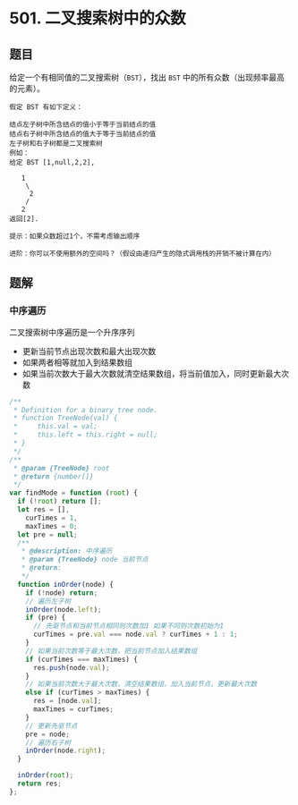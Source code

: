 # 501. 二叉搜索树中的众数

## 题目

给定一个有相同值的二叉搜索树（`BST`），找出 `BST` 中的所有众数（出现频率最高的元素）。

```
假定 BST 有如下定义：

结点左子树中所含结点的值小于等于当前结点的值
结点右子树中所含结点的值大于等于当前结点的值
左子树和右子树都是二叉搜索树
例如：
给定 BST [1,null,2,2],

   1
    \
     2
    /
   2
返回[2].

提示：如果众数超过1个，不需考虑输出顺序

进阶：你可以不使用额外的空间吗？（假设由递归产生的隐式调用栈的开销不被计算在内）
```

## 题解

### 中序遍历

二叉搜索树中序遍历是一个升序序列

- 更新当前节点出现次数和最大出现次数
- 如果两者相等就加入到结果数组
- 如果当前次数大于最大次数就清空结果数组，将当前值加入，同时更新最大次数

```JavaScript
/**
 * Definition for a binary tree node.
 * function TreeNode(val) {
 *     this.val = val;
 *     this.left = this.right = null;
 * }
 */
/**
 * @param {TreeNode} root
 * @return {number[]}
 */
var findMode = function (root) {
  if (!root) return [];
  let res = [],
    curTimes = 1,
    maxTimes = 0;
  let pre = null;
  /**
   * @description: 中序遍历
   * @param {TreeNode} node 当前节点
   * @return:
   */
  function inOrder(node) {
    if (!node) return;
    // 遍历左子树
    inOrder(node.left);
    if (pre) {
      // 先驱节点和当前节点相同则次数加1 如果不同则次数初始为1
      curTimes = pre.val === node.val ? curTimes + 1 : 1;
    }
    // 如果当前次数等于最大次数，把当前节点加入结果数组
    if (curTimes === maxTimes) {
      res.push(node.val);
    }
    // 如果当前次数大于最大次数，清空结果数组，加入当前节点，更新最大次数
    else if (curTimes > maxTimes) {
      res = [node.val];
      maxTimes = curTimes;
    }
    // 更新先驱节点
    pre = node;
    // 遍历右子树
    inOrder(node.right);
  }

  inOrder(root);
  return res;
};

```
